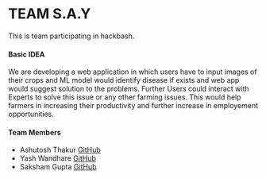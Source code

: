 # TEAM S.A.Y

This is team participating in hackbash.

#### Basic IDEA

We are developing a web application in which users have to input images of their crops and ML model would identify disease if exists and web app would suggest solution to the problems. Further Users could interact with Experts to solve this issue or any other farming issues. This would help farmers in increasing their productivity and further increase in employement opportunities.

#### Team Members

- Ashutosh Thakur [GitHub](https://github.com/ashutosh1401)
- Yash Wandhare [GitHub](https://github.com/Yash7818)
- Saksham Gupta [GitHub](https://github.com/theksg)
